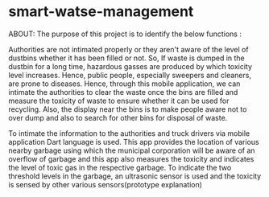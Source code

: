 # smart-watse-management
ABOUT:
The purpose of this project is to identify the below functions :

Authorities are not intimated properly or they aren't aware of the level of dustbins whether it has been filled or not.
So, If waste is dumped in the dustbin for a long time, hazardous gasses are produced by which toxicity level increases. Hence, public people, especially sweepers and cleaners, are prone to diseases. 
Hence, through this mobile application, we can intimate the authorities to clear the waste once the bins are filled and measure the toxicity of waste to ensure whether it can be used for recycling. 
Also, the display near the bins is to make people aware not to over dump and also to search for other bins for disposal of waste.
	
To intimate the information to the authorities and truck drivers via mobile application  Dart language is used. 
This app provides the location of various nearby garbage using which the municipal corporation will be aware of an overflow of garbage and this app also measures the toxicity and indicates the level of toxic gas in the respective garbage. 
To indicate the two  threshold levels in the garbage,  an ultrasonic sensor is used and the toxicity is sensed by other various sensors(prototype explanation)



